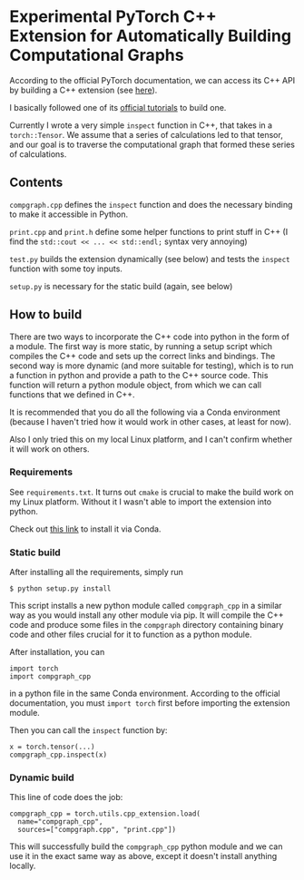 # Experimental PyTorch C++ Extension for Automatically Building Computational Graphs

According to the official PyTorch documentation, we can access its C++ API by
building a C++ extension (see [here](https://pytorch.org/cppdocs/)).

I basically followed one of its [official tutorials](https://pytorch.org/tutorials/advanced/cpp_extension.html)
to build one.

Currently I wrote a very simple `inspect` function in C++, that takes in a `torch::Tensor`.
We assume that a series of calculations led to that tensor, and our goal is to
traverse the computational graph that formed these series of calculations.

## Contents

`compgraph.cpp` defines the `inspect` function and does the necessary binding
 to make it accessible in Python.

`print.cpp` and `print.h` define some helper functions to print stuff in C++ (I
find the `std::cout << ... << std::endl;` syntax very annoying)

`test.py` builds the extension dynamically (see below) and tests the `inspect` function
with some toy inputs.

`setup.py` is necessary for the static build (again, see below)

## How to build

There are two ways to incorporate the C++ code into python in the form of a
module. The first way is more static, by running a setup script which compiles
the C++ code and sets up the correct links and bindings. The second way is
more dynamic (and more suitable for testing), which is to run a function in
python and provide a path to the C++ source code. This function will return
a python module object, from which we can call functions that we defined in C++.

It is recommended that you do all the following via a Conda environment (because
I haven't tried how it would work in other cases, at least for now).

Also I only tried this on my local Linux platform, and I can't confirm whether
it will work on others.

### Requirements

See `requirements.txt`. It turns out `cmake` is crucial to make the build work
on my Linux platform. Without it I wasn't able to import the extension into python.

Check out [this link](https://anaconda.org/anaconda/cmake)
to install it via Conda.

### Static build

After installing all the requirements, simply run
```
$ python setup.py install
```
This script installs a new python module called `compgraph_cpp` in a similar
way as you would install any other module via pip. It will compile the C++
code and produce some files in the `compgraph` directory containing binary code
and other files crucial for it to function as a python module.


After installation, you can
```
import torch
import compgraph_cpp
```
in a python file in the same Conda environment. According to the official
documentation, you must `import torch` first before importing the extension
module.

Then you can call the `inspect` function by:
```
x = torch.tensor(...)
compgraph_cpp.inspect(x)
```

### Dynamic build

This line of code does the job:
```
compgraph_cpp = torch.utils.cpp_extension.load(
  name="compgraph_cpp",
  sources=["compgraph.cpp", "print.cpp"])
```
This will successfully build the `compgraph_cpp` python module and
we can use it in the exact same way as above, except it doesn't install anything
locally.
